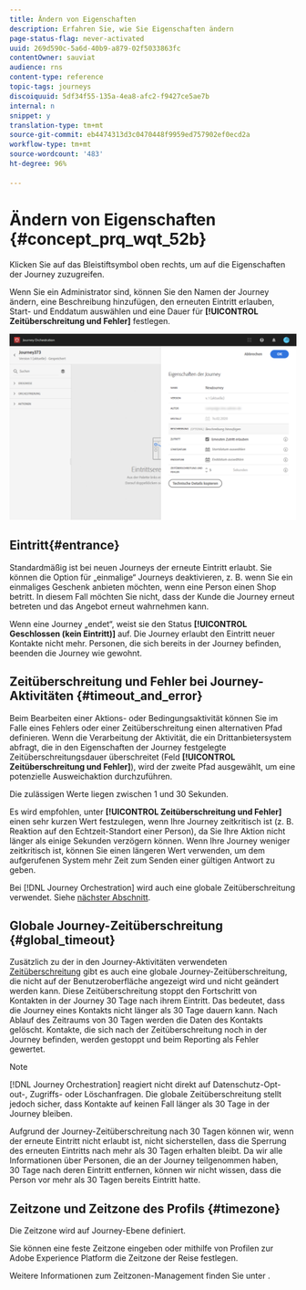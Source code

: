 ```yaml
---
title: Ändern von Eigenschaften
description: Erfahren Sie, wie Sie Eigenschaften ändern
page-status-flag: never-activated
uuid: 269d590c-5a6d-40b9-a879-02f5033863fc
contentOwner: sauviat
audience: rns
content-type: reference
topic-tags: journeys
discoiquuid: 5df34f55-135a-4ea8-afc2-f9427ce5ae7b
internal: n
snippet: y
translation-type: tm+mt
source-git-commit: eb4474313d3c0470448f9959ed757902ef0ecd2a
workflow-type: tm+mt
source-wordcount: '483'
ht-degree: 96%

---
```




# Ändern von Eigenschaften {#concept_prq_wqt_52b}

Klicken Sie auf das Bleistiftsymbol oben rechts, um auf die Eigenschaften der Journey zuzugreifen. 

Wenn Sie ein Administrator sind, können Sie den Namen der Journey ändern, eine Beschreibung hinzufügen, den erneuten Eintritt erlauben, Start- und Enddatum auswählen und eine Dauer für **[!UICONTROL Zeitüberschreitung und Fehler]** festlegen.

![](../assets/journey32.png)

## Eintritt{#entrance}

Standardmäßig ist bei neuen Journeys der erneute Eintritt erlaubt. Sie können die Option für „einmalige“ Journeys deaktivieren, z. B. wenn Sie ein einmaliges Geschenk anbieten möchten, wenn eine Person einen Shop betritt. In diesem Fall möchten Sie nicht, dass der Kunde die Journey erneut betreten und das Angebot erneut wahrnehmen kann.

Wenn eine Journey „endet“, weist sie den Status **[!UICONTROL Geschlossen (kein Eintritt)]** auf. Die Journey erlaubt den Eintritt neuer Kontakte nicht mehr. Personen, die sich bereits in der Journey befinden, beenden die Journey wie gewohnt.

## Zeitüberschreitung und Fehler bei Journey-Aktivitäten {#timeout_and_error}

Beim Bearbeiten einer Aktions- oder Bedingungsaktivität können Sie im Falle eines Fehlers oder einer Zeitüberschreitung einen alternativen Pfad definieren. Wenn die Verarbeitung der Aktivität, die ein Drittanbietersystem abfragt, die in den Eigenschaften der Journey festgelegte Zeitüberschreitungsdauer überschreitet (Feld **[!UICONTROL Zeitüberschreitung und Fehler]**), wird der zweite Pfad ausgewählt, um eine potenzielle Ausweichaktion durchzuführen.

Die zulässigen Werte liegen zwischen 1 und 30 Sekunden.

Es wird empfohlen, unter **[!UICONTROL Zeitüberschreitung und Fehler]** einen sehr kurzen Wert festzulegen, wenn Ihre Journey zeitkritisch ist (z. B. Reaktion auf den Echtzeit-Standort einer Person), da Sie Ihre Aktion nicht länger als einige Sekunden verzögern können. Wenn Ihre Journey weniger zeitkritisch ist, können Sie einen längeren Wert verwenden, um dem aufgerufenen System mehr Zeit zum Senden einer gültigen Antwort zu geben.

Bei [!DNL Journey Orchestration] wird auch eine globale Zeitüberschreitung verwendet. Siehe [nächster Abschnitt](#global_timeout).

## Globale Journey-Zeitüberschreitung {#global_timeout}

Zusätzlich zu der in den Journey-Aktivitäten verwendeten [Zeitüberschreitung](#timeout_and_error) gibt es auch eine globale Journey-Zeitüberschreitung, die nicht auf der Benutzeroberfläche angezeigt wird und nicht geändert werden kann. Diese Zeitüberschreitung stoppt den Fortschritt von Kontakten in der Journey 30 Tage nach ihrem Eintritt. Das bedeutet, dass die Journey eines Kontakts nicht länger als 30 Tage dauern kann. Nach Ablauf des Zeitraums von 30 Tagen werden die Daten des Kontakts gelöscht. Kontakte, die sich nach der Zeitüberschreitung noch in der Journey befinden, werden gestoppt und beim Reporting als Fehler gewertet.

>[!NOTE]
>
>[!DNL Journey Orchestration] reagiert nicht direkt auf Datenschutz-Opt-out-, Zugriffs- oder Löschanfragen. Die globale Zeitüberschreitung stellt jedoch sicher, dass Kontakte auf keinen Fall länger als 30 Tage in der Journey bleiben.

Aufgrund der Journey-Zeitüberschreitung nach 30 Tagen können wir, wenn der erneute Eintritt nicht erlaubt ist, nicht sicherstellen, dass die Sperrung des erneuten Eintritts nach mehr als 30 Tagen erhalten bleibt. Da wir alle Informationen über Personen, die an der Journey teilgenommen haben, 30 Tage nach deren Eintritt entfernen, können wir nicht wissen, dass die Person vor mehr als 30 Tagen bereits Eintritt hatte.

## Zeitzone und Zeitzone des Profils {#timezone}

Die Zeitzone wird auf Journey-Ebene definiert.

Sie können eine feste Zeitzone eingeben oder mithilfe von Profilen zur Adobe Experience Platform die Zeitzone der Reise festlegen.

Weitere Informationen zum Zeitzonen-Management finden Sie unter [](../building-journeys/timezone-management.md).
